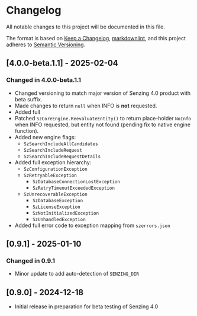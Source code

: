 # Changelog

All notable changes to this project will be documented in this file.

The format is based on [Keep a Changelog](https://keepachangelog.com/en/1.0.0/),
[markdownlint](https://dlaa.me/markdownlint/),
and this project adheres to [Semantic Versioning](https://semver.org/spec/v2.0.0.html).

## [4.0.0-beta.1.1] - 2025-02-04

### Changed in 4.0.0-beta.1.1

- Changed versioning to match major version of Senzing 4.0 product with beta suffix.
- Made changes to return `null` when INFO is **not** requested.
- Added full 
- Patched `SzCoreEngine.ReevaluateEntity()` to return place-holder `NoInfo` when
  INFO requested, but entity not found (pending fix to native engine function).
- Added new engine flags:
    - `SzSearchIncludeAllCandidates`
    - `SzSearchIncludeRequest`
    - `SzSearchIncludeRequestDetails`
- Added full exception hierarchy:
    - `SzConfigurationException`
    - `SzRetryableException`
        - `SzDatabaseConnectionLostException`
        - `SzRetryTimeoutExceededException`
    - `SzUnrecoverableException`
        - `SzDatabaseException`
        - `SzLicenseException`
        - `SzNotInitializedException`
        - `SzUnhandledException`
- Added full error code to exception mapping from `szerrors.json`    
    
## [0.9.1] - 2025-01-10

### Changed in 0.9.1

- Minor update to add auto-detection of `SENZING_DIR`

## [0.9.0] - 2024-12-18

- Initial release in preparation for beta testing of Senzing 4.0
